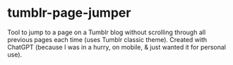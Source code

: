 # tumblr-page-jumper
Tool to jump to a page on a Tumblr blog without scrolling through all previous pages each time (uses Tumblr classic theme). Created with ChatGPT (because I was in a hurry, on mobile, & just wanted it for personal use).
